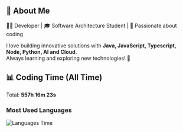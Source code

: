 ## 🚀 About Me  
👨‍💻 Developer | 🎓 Software Architecture Student | 💙 Passionate about coding  

I love building innovative solutions with **Java, JavaScript, Typescript, Node, Python, AI and Cloud**.  
Always learning and exploring new technologies! 🚀  

## 📊 Coding Time (All Time)
Total: **557h 16m 23s**

### Most Used Languages
![Languages Time](https://quickchart.io/chart?c=%7B%22type%22%3A%22doughnut%22%2C%22data%22%3A%7B%22labels%22%3A%5B%22JavaScript%20(34.0%25)%20(189h%2025m%2029s)%22%2C%22HTML%20(13.0%25)%20(72h%2030m%2024s)%22%2C%22CSS%20(11.1%25)%20(61h%2040m%2036s)%22%2C%22Python%20(8.7%25)%20(48h%2042m%2048s)%22%2C%22YAML%20(7.6%25)%20(42h%2024m%2028s)%22%2C%22Outros%20(25.6%25)%20(142h%2032m%2035s)%22%5D%2C%22datasets%22%3A%5B%7B%22data%22%3A%5B%2234.0%22%2C%2213.0%22%2C%2211.1%22%2C%228.7%22%2C%227.6%22%2C%2225.6%22%5D%2C%22backgroundColor%22%3A%5B%22%23FF6384%22%2C%22%2336A2EB%22%2C%22%23FFCE56%22%2C%22%234BC0C0%22%2C%22%239966FF%22%2C%22%23FF9F40%22%5D%2C%22label%22%3A%22Uso%20de%20Linguagens%20(%25)%22%7D%5D%7D%2C%22options%22%3A%7B%22plugins%22%3A%7B%22legend%22%3A%7B%22position%22%3A%22right%22%2C%22labels%22%3A%7B%22font%22%3A%7B%22size%22%3A14%7D%7D%7D%2C%22datalabels%22%3A%7B%22display%22%3Atrue%2C%22color%22%3A%22%23fff%22%2C%22font%22%3A%7B%22size%22%3A10%2C%22weight%22%3A%22bold%22%7D%2C%22align%22%3A%22center%22%2C%22padding%22%3A5%7D%7D%7D%7D)

